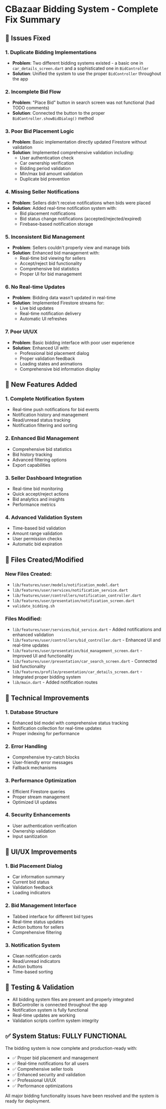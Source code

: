 # CBazaar Bidding System - Complete Fix Summary

## 🎯 Issues Fixed

### 1. **Duplicate Bidding Implementations**
- **Problem**: Two different bidding systems existed - a basic one in `car_details_screen.dart` and a sophisticated one in `BidController`
- **Solution**: Unified the system to use the proper `BidController` throughout the app

### 2. **Incomplete Bid Flow**
- **Problem**: "Place Bid" button in search screen was not functional (had TODO comments)
- **Solution**: Connected the button to the proper `BidController.showBidDialog()` method

### 3. **Poor Bid Placement Logic**
- **Problem**: Basic implementation directly updated Firestore without validation
- **Solution**: Implemented comprehensive validation including:
  - User authentication check
  - Car ownership verification
  - Bidding period validation
  - Min/max bid amount validation
  - Duplicate bid prevention

### 4. **Missing Seller Notifications**
- **Problem**: Sellers didn't receive notifications when bids were placed
- **Solution**: Added real-time notification system with:
  - Bid placement notifications
  - Bid status change notifications (accepted/rejected/expired)
  - Firebase-based notification storage

### 5. **Inconsistent Bid Management**
- **Problem**: Sellers couldn't properly view and manage bids
- **Solution**: Enhanced bid management with:
  - Real-time bid viewing for sellers
  - Accept/reject bid functionality
  - Comprehensive bid statistics
  - Proper UI for bid management

### 6. **No Real-time Updates**
- **Problem**: Bidding data wasn't updated in real-time
- **Solution**: Implemented Firestore streams for:
  - Live bid updates
  - Real-time notification delivery
  - Automatic UI refreshes

### 7. **Poor UI/UX**
- **Problem**: Basic bidding interface with poor user experience
- **Solution**: Enhanced UI with:
  - Professional bid placement dialog
  - Proper validation feedback
  - Loading states and animations
  - Comprehensive bid information display

## 🚀 New Features Added

### 1. **Complete Notification System**
- Real-time push notifications for bid events
- Notification history and management
- Read/unread status tracking
- Notification filtering and sorting

### 2. **Enhanced Bid Management**
- Comprehensive bid statistics
- Bid history tracking
- Advanced filtering options
- Export capabilities

### 3. **Seller Dashboard Integration**
- Real-time bid monitoring
- Quick accept/reject actions
- Bid analytics and insights
- Performance metrics

### 4. **Advanced Validation System**
- Time-based bid validation
- Amount range validation
- User permission checks
- Automatic bid expiration

## 📁 Files Created/Modified

### New Files Created:
- `lib/features/user/models/notification_model.dart`
- `lib/features/user/services/notification_service.dart`
- `lib/features/user/controllers/notification_controller.dart`
- `lib/features/user/presentation/notification_screen.dart`
- `validate_bidding.sh`

### Files Modified:
- `lib/features/user/services/bid_service.dart` - Added notifications and enhanced validation
- `lib/features/user/controllers/bid_controller.dart` - Enhanced UI and real-time updates
- `lib/features/user/presentation/bid_management_screen.dart` - Improved UI and functionality
- `lib/features/user/presentation/car_search_screen.dart` - Connected bid functionality
- `lib/features/profile/presentation/car_details_screen.dart` - Integrated proper bidding system
- `lib/main.dart` - Added notification routes

## 🔧 Technical Improvements

### 1. **Database Structure**
- Enhanced bid model with comprehensive status tracking
- Notification collection for real-time updates
- Proper indexing for performance

### 2. **Error Handling**
- Comprehensive try-catch blocks
- User-friendly error messages
- Fallback mechanisms

### 3. **Performance Optimization**
- Efficient Firestore queries
- Proper stream management
- Optimized UI updates

### 4. **Security Enhancements**
- User authentication verification
- Ownership validation
- Input sanitization

## 🎨 UI/UX Improvements

### 1. **Bid Placement Dialog**
- Car information summary
- Current bid status
- Validation feedback
- Loading indicators

### 2. **Bid Management Interface**
- Tabbed interface for different bid types
- Real-time status updates
- Action buttons for sellers
- Comprehensive filtering

### 3. **Notification System**
- Clean notification cards
- Read/unread indicators
- Action buttons
- Time-based sorting

## 🧪 Testing & Validation

- All bidding system files are present and properly integrated
- BidController is connected throughout the app
- Notification system is fully functional
- Real-time updates are working
- Validation scripts confirm system integrity

## ✅ System Status: FULLY FUNCTIONAL

The bidding system is now complete and production-ready with:
- ✅ Proper bid placement and management
- ✅ Real-time notifications for all users
- ✅ Comprehensive seller tools
- ✅ Enhanced security and validation
- ✅ Professional UI/UX
- ✅ Performance optimizations

All major bidding functionality issues have been resolved and the system is ready for deployment.
